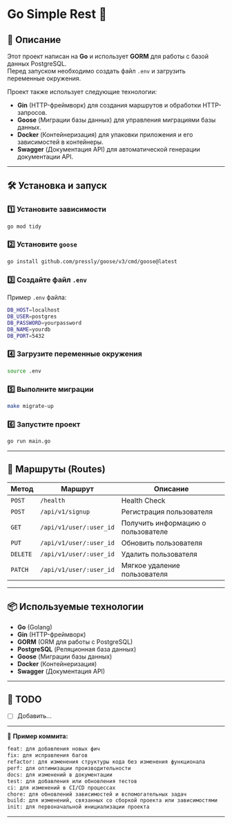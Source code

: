 # Go Simple Rest 🚀

## 📌 Описание
Этот проект написан на **Go** и использует **GORM** для работы с базой данных PostgreSQL.  
Перед запуском необходимо создать файл `.env` и загрузить переменные окружения.

Проект также использует следующие технологии:
- **Gin** (HTTP-фреймворк) для создания маршрутов и обработки HTTP-запросов.
- **Goose** (Миграции базы данных) для управления миграциями базы данных.
- **Docker** (Контейнеризация) для упаковки приложения и его зависимостей в контейнеры.
- **Swagger** (Документация API) для автоматической генерации документации API.

---

## 🛠️ Установка и запуск

### 1️⃣ Установите зависимости
```sh
go mod tidy
```

### 2️⃣ Установите `goose`
```sh
go install github.com/pressly/goose/v3/cmd/goose@latest
```

### 3️⃣ Создайте файл `.env`  
Пример `.env` файла:
```sh
DB_HOST=localhost
DB_USER=postgres
DB_PASSWORD=yourpassword
DB_NAME=yourdb
DB_PORT=5432
```

### 4️⃣ Загрузите переменные окружения
```sh
source .env
```

### 5️⃣ Выполните миграции
```sh
make migrate-up
```

### 6️⃣ Запустите проект
```sh
go run main.go
```


---

## 🚏 Маршруты (Routes)

| Метод  | Маршрут          | Описание                     |
|--------|-----------------|-----------------------------|
| `POST` | `/health`       | Health Check    |
| `POST` | `/api/v1/signup`       | Регистрация пользователя   |
| `GET`  | `/api/v1/user/:user_id` | Получить информацию о пользователе |
| `PUT`  | `/api/v1/user/:user_id` | Обновить пользователя |
| `DELETE` | `/api/v1/user/:user_id` | Удалить пользователя |
| `PATCH` | `/api/v1/user/:user_id` | Мягкое удаление пользователя |

---

## 📦 Используемые технологии
- **Go** (Golang)
- **Gin** (HTTP-фреймворк)
- **GORM** (ORM для работы с PostgreSQL)
- **PostgreSQL** (Реляционная база данных)
- **Goose** (Миграции базы данных)
- **Docker** (Контейнеризация)
- **Swagger** (Документация API)

---

## 🎯 TODO
- [ ] Добавить...

---
 

📌 **Пример коммита:**  
```sh
feat: для добавления новых фич  
fix: для исправления багов  
refactor: для изменения структуры кода без изменения функционала  
perf: для оптимизации производительности  
docs: для изменений в документации  
test: для добавления или обновления тестов  
ci: для изменений в CI/CD процессах  
chore: для обновлений зависимостей и вспомогательных задач  
build: для изменений, связанных со сборкой проекта или зависимостями  
init: для первоначальной инициализации проекта  
```

---

